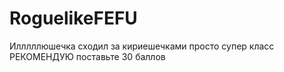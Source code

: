 # RoguelikeFEFU
Илллллюшечка сходил за кириешечками просто супер класс РЕКОМЕНДУЮ поставьте 30 баллов 
